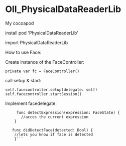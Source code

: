 # Oll_PhysicalDataReaderLib
My cocoapod 

install
pod 'PhysicalDataReaderLib'

import PhysicalDataReaderLib


How to use Face:

Create instance of the FaceController:

```private var fc = FaceController()```

call setup & start:

```self.facecontroller.setup(delegate: self)```
```self.facecontroller.startSession()```

Implement facedelegate:


```extension Viewcontroller: FaceDelegate {
     func detectExpression(expression: FaceState) {
       //acces the current expression 
    }
    
   func didDetectFace(detected: Bool) {
    //lets you know if face is detected
    }```

